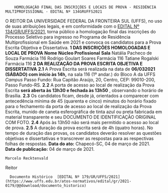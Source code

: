         HOMOLOGAÇÃO FINAL DAS INSCRIÇÕES E LOCAIS DE PROVA - RESIDÊNCIA MULTIPROFISSIONAL - EDITAL Nº 134GRUFFS2021  

 O REITOR DA UNIVERSIDADE FEDERAL DA FRONTEIRA SUL (UFFS), no uso de suas atribuições legais, e em conformidade com o [EDITAL Nº 134/GR/UFFS/2021](https://www.uffs.edu.br/atos-normativos/edital/gr/2021-0134), torna público a homologação final das inscrições do Processo Seletivo para ingresso no Programa de Residência Multiprofissional em Saúde em 2021 e convoca os candidatos para a Prova Escrita Objetiva e Dissertativa.     **1 DAS INSCRIÇÕES HOMOLOGADAS E LOCAL DE PROVA**      **Nome**     **Núcleo Profissional**     **Sala**      Natália Pacheco de Souza   Farmácia   116     Rodrigo Goulart Soares   Farmácia   116     Tatiane Rogalski   Farmácia   116        **2 DA REALIZAÇÃO DA PROVA ESCRITA OBJETIVA E DISSERTATIVA**   **2.1**  A Prova Escrita será realizada na data de **06/032021 (SÁBADO) com início às 14h,**  na sala 116 (1º andar.) do Bloco A da UFFS *Campus*  Passo Fundo: Rua Capitão Araújo, 20, Centro, CEP: 99010-200, Passo Fundo-RS.  **2.2**  A porta de acesso ao local de realização da Prova Escrita **será aberta às 13h30 e fechada às 13h50** , observando o horário de Brasília.  **2.3**  Os candidatos ficam, desde já, orientados a comparecer com antecedência mínima de 45 (quarenta e cinco) minutos do horário fixado para o fechamento da porta de acesso ao local de realização da Prova Escrita, munido de caneta esferográfica de tinta azul ou preta fabricada em material transparente e seu DOCUMENTO DE IDENTIFICAÇÃO ORIGINAL COM FOTO.  **2.4**  Após às 13h50 não será mais permitido o acesso ao local de prova.  **2.5**  A duração da prova escrita será de 4h (quatro horas). No tempo de duração das provas, os candidatos deverão resolver as questões objetivas e dissertativas e transcrever as respostas para as respectivas folhas de respostas.      **Data do ato:** Chapecó-SC, 04 de março de 2021.   
 **Data de publicação:**  04 de março de 2021. 

    Marcelo Recktenvald   
 Reitor 

      Documento Histórico  [EDITAL Nº 179/GR/UFFS/2021](https://www.uffs.edu.br/atos-normativos/edital/gr/2021-0179/@@download/documento_historico)     
      